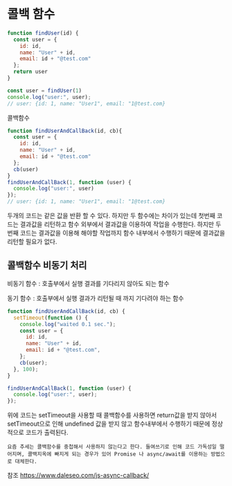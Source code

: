 # 콜백 함수

```js
function findUser(id) {
  const user = {
    id: id, 
    name: "User" + id,
    email: id + "@test.com"
  };
  return user 
}

const user = findUser(1)
console.log("user:", user);
// user: {id: 1, name: "User1", email: "1@test.com}
```

콜백함수
```js
function findUserAndCallBack(id, cb){
  const user = {
    id: id, 
    name: "User" + id,
    email: id + "@test.com"
  };
  cb(user)
}
findUserAndCallBack(1, function (user) {
  console.log("user:", user)
});
// user: {id: 1, name: "User1", email: "1@test.com}
```

두개의 코드는 같은 값을 반환 할 수 있다. 하지만 두 함수에는 차이가 있는데 첫번째 코드는 결과값을 리턴하고 함수 외부에서 결과값을 이용하여 작업을 수행한다. 하지만 두번째 코드는 결과값을 이용해 해야할 작업까지 함수 내부에서 수행하기 때문에 결과값을 리턴할 필요가 없다. 

## 콜백함수 비동기 처리

비동기 함수 : 호출부에서 실행 결과를 기다리지 않아도 되는 함수 

동기 함수 : 호출부에서 실행 결과가 리턴될 때 까지 기다려야 하는 함수 

```js
function findUserAndCallBack(id, cb) {
  setTimeout(function () {
    console.log("waited 0.1 sec.");
    const user = {
      id: id,
      name: "User" + id,
      email: id + "@test.com",
    };
    cb(user);
  }, 100);
}

findUserAndCallBack(1, function (user) {
  console.log("user:", user);
});
```
위에 코드는 setTimeout을 사용할 때 콜백함수를 사용하면 return값을 받지 않아서 setTimeout으로 인해 undefined 값을 받지 않고 함수내부에서 수행하기 때문에 정상적으로 코드가 출력된다. 



`요즘 추세는 콜백함수를 중첩해서 사용하지 않는다고 한다. 들여쓰기로 인해 코드 가독성일 떨어지며, 콜백지옥에 빠지게 되는 경우가 있어 Promise 나 async/await를 이용하는 방법으로 대체한다. `


참조 
https://www.daleseo.com/js-async-callback/